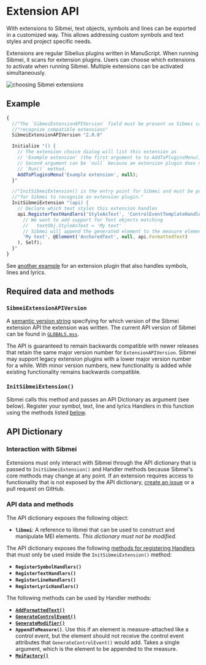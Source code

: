# Extension API

With extensions to Sibmei, text objects, symbols and lines can be exported in a customized way. This allows addressing custom symbols and text styles and project specific needs.

Extensions are regular Sibelius plugins written in ManuScript. When running Sibmei, it scans for extension plugins. Users can choose which extensions to activate when running Sibmei. Multiple extensions can be activated simultaneously.

![choosing Sibmei extensions](assets/extension-choice.png)

## Example

```js
{
  //"The `SibmeiExtensionAPIVersion` field must be present so Sibmei can"
  //"recognize compatible extensions"
  SibmeiExtensionAPIVersion "2.0.0"

  Initialize "() {
    // The extension choice dialog will list this extension as
    // 'Example extension' (the first argument to to AddToPluginsMenu()).
    // Second argument can be `null` because an extension plugin does not need a
    // `Run()` method.
    AddToPluginsMenu('Example extension', null);
  }"

  //"InitSibmeiExtension() is the entry point for Sibmei and must be present"
  //"for Sibmei to recognize an extension plugin."
  InitSibmeiExtension "(api) {
    // Declare which text styles this extension handles
    api.RegisterTextHandlers('StyleAsText', 'ControlEventTemplateHandler', CreateDictionary(
      // We want to add support for Text objects matching
      //   textObj.StyleAsText = 'My text'
      // Sibmei will append the generated element to the measure element.
      'My text', @Element('AnchoredText', null, api.FormattedText)
    ), Self);
  }"
}
```

See [another example](./lib/extension_test.plg) for an extension plugin that also handles symbols, lines and lyrics.

## Required data and methods

### `SibmeiExtensionAPIVersion`

A [semantic version string](https://en.wikipedia.org/wiki/Software_versioning#Degree_of_compatibility) specifying for which version of the Sibmei extension
API the extension was written. The current API version of Sibmei can be found in
[`GLOBALS.mss`](./src/GLOBALS.mss).

The API is guaranteed to remain backwards compatible with newer releases that retain the same major version number for `ExtensionAPIVersion`. Sibmei may support legacy extension plugins with a lower major version number for a while. With minor version numbers, new functionality is added while existing functionality remains backwards compatible.

### `InitSibmeiExtension()`

Sibmei calls this method and passes an API Dictionary as argument (see below).
Register your symbol, text, line and lyrics Handlers in this function using the methods listed [below](#api-data-and-methods).

## API Dictionary

### Interaction with Sibmei

Extensions must only interact with Sibmei through the API dictionary that is passed to `InitSibmeiExtension()` and Handler methods because Sibmei's core methods may change at any point. If an extension requires access to functionality that is not exposed by the API dictionary, [create an issue](https://github.com/music-encoding/sibmei/issues/new) or a pull request on GitHub.

### API data and methods

The API dictionary exposes the following object:

* **`libmei`**: A reference to libmei that can be used to construct and
   manipulate MEI elements. *This dictionary must not be modified.*

The API dictionary exposes the following [methods for registering Handlers](ExportHandlers.md#creating-and-registering-handlers) that must only be used inside the `InitSibmeiExtension()` method:

* **`RegisterSymbolHandlers()`**
* **`RegisterTextHandlers()`**
* **`RegisterLineHandlers()`**
* **`RegisterLyricHandlers()`**

The following methods can be used by Handler methods:

* [**`AddFormattedText()`** ](ExportHandlers.md#addformattedtext)
* [**`GenerateControlEvent()`**](ExportHandlers.md#generatecontrolevent)
* [**`GenerateModifier()`**]((ExportHandlers.md#generatemodifier))
* **`AppendToMeasure()`**. Use this if an element is measure-attached like a control event, but the element should not receive the control event attributes that `GenerateControlEvent()` would add. Takes a single argument, which is the element to be appended to the measure.
* [**`MeiFactory()`**](ExportHandlers.md#meifactory)
